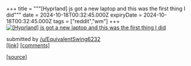 +++
title = """[Hyprland] js got a new laptop and this was the first thing I did"""
date = 2024-10-18T00:32:45.000Z
expiryDate = 2024-10-18T00:32:45.000Z
tags = ["reddit","wm"]
+++
[![[Hyprland] js got a new laptop and this was the first thing I did](https://preview.redd.it/5oaje9hhtevd1.png?width=640&crop=smart&auto=webp&s=400d25994bf021b33e90cf7c714780dbeaa335b9 "[Hyprland] js got a new laptop and this was the first thing I did")](https://www.reddit.com/r/unixporn/comments/1g65qx6/hyprland_js_got_a_new_laptop_and_this_was_the/)

submitted by [/u/EquivalentSwing6232](https://www.reddit.com/user/EquivalentSwing6232)  
[\[link\]](https://i.redd.it/5oaje9hhtevd1.png) [\[comments\]](https://www.reddit.com/r/unixporn/comments/1g65qx6/hyprland_js_got_a_new_laptop_and_this_was_the/)

[[source]](https://www.reddit.com/r/unixporn/comments/1g65qx6/hyprland_js_got_a_new_laptop_and_this_was_the/)
